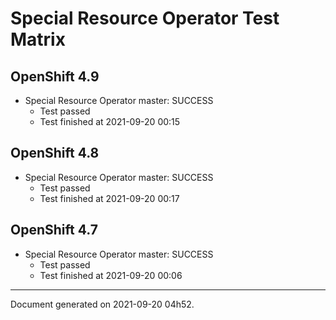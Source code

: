 
Special Resource Operator Test Matrix
=====================================

OpenShift 4.9
-------------


* Special Resource Operator master: SUCCESS
  - Test passed
  - Test finished at 2021-09-20 00:15

OpenShift 4.8
-------------


* Special Resource Operator master: SUCCESS
  - Test passed
  - Test finished at 2021-09-20 00:17

OpenShift 4.7
-------------


* Special Resource Operator master: SUCCESS
  - Test passed
  - Test finished at 2021-09-20 00:06


---
Document generated on 2021-09-20 04h52.

